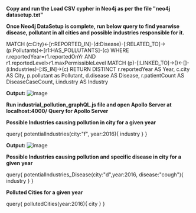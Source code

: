 **Copy and run the Load CSV cypher in Neo4j as per the file "neo4j datasetup.txt"**

**Once Neo4j DataSetup is complete, run below query to find yearwise disease, pollutant in all cities and possible industries responsible for it.**

MATCH (c:City)<-[r:REPORTED_IN]-(d:Disease)-[:RELATED_TO]->(p:Pollutants)<-[r1:HAS_POLLUTANTS]-(c) WHERE r.reportedYear=r1.reportedOnYr AND r1.reportedLevel>r1.maxPermissibleLevel
MATCH (p)-[:LINKED_TO]->()<-[]-(i:Industries)-[:IS_IN]->(c)
RETURN DISTINCT r.reportedYear AS Year, c.city AS City, p.pollutant as Pollutant, d.disease AS Disease, r.patientCount AS DiseaseCaseCount, i.industry AS Industry

**Output:**
![image](https://user-images.githubusercontent.com/85310413/120697621-96a91280-c4cb-11eb-8c89-e83aeb3a25aa.png)




**Run industrial_pollution_graphQL.js file and open Apollo Server at localhost:4000/**
**Query for Apollo Server**

**Possible Industries causing pollution in city for a given year**

query{ 
  potentialIndustries(city:"f", year:2016){ 
    industry 
  } 
}

**Output:**
![image](https://user-images.githubusercontent.com/85310413/120697774-c35d2a00-c4cb-11eb-9fd5-1041a9dd1c54.png)


**Possible Industries causing pollution and specific disease in city for a given year**

query{
  potentialIndustries_Disease(city:"d",year:2016, disease:"cough"){
    industry
  }
}



**Polluted Cities for a given year**

query{
  pollutedCities(year:2016){
    city
  }
}
